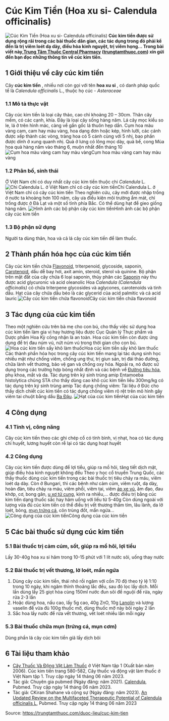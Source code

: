 # Cúc Kim Tiền (Hoa xu si- Calendula officinalis)

![Cúc Kim Tiền \(Hoa xu si- Calendula officinalis\)](https://trungtamthuoc.com/images/others/cuc-kim-tien-8413.jpg)
**Cúc kim tiền được sử dụng rộng rãi trong các bài thuốc dân gian, các tác dụng trong đó phải kể đến là trị viêm loét dạ dày, điều hòa kinh nguyệt, trị viêm họng... Trong bài viết này,[Trung Tâm Thuốc Central Pharmacy](https://trungtamthuoc.com/ "Trung Tâm Thuốc Central Pharmacy") ([trungtamthuoc.com](https://trungtamthuoc.com/ "trungtamthuoc.com")) xin gửi đến bạn đọc những thông tin về cúc kim tiền.**
##  1 Giới thiệu về cây cúc kim tiền
Cây **cúc kim tiền** , nhiều nơi còn gọi với tên **hoa xu si** , có danh pháp quốc tế là _Calendula officinalis_ L., thuộc họ cúc - _Asteraceae_
### 1.1 Mô tả thực vật
Cây cúc kim tiền là loại cây thảo, cao chỉ khoảng 20 – 30cm. Thân cây mềm, có các cạnh, khía. Đây là loại cây sống hàng năm.
Lá cây mọc kiểu so le, lá ở trên hình mác, càng về gần gốc lá thuôn hẹp dần.
Cụm hoa màu vàng cam, cam hay màu vàng, hoa dạng đơn hoặc kép, hình lưỡi, các cánh được xếp thành các vòng, tràng hoa có 5 cánh cùng với 5 nhị, bao phấn được dính ở xung quanh nhị.
Quả ở lưng có lông mọc dày, quả bế, cong
Mùa hoa quả hàng năm vào tháng 6, muộn nhất đến tháng 10
![Cụm hoa màu vàng cam hay màu vàng](https://trungtamthuoc.com/images/item/cuc-kim-tien-1.jpg)Cụm hoa màu vàng cam hay màu vàng
### 1.2 Phân bố, sinh thái
Ở Việt Nam chỉ có duy nhất cây cúc kim tiền thuộc chi _Calendula_ L.
![Chi Calendula L. ở Việt Nam chỉ có cây cúc kim tiền](https://trungtamthuoc.com/images/item/cuc-kim-tien-2.jpg)Chi Calendula L. ở Việt Nam chỉ có cây cúc kim tiền
Theo nghiên cứu, cây mới được nhập trồng ở nước ta khoảng hơn 100 năm, cây ưa điều kiện môi trường ẩm mát, chỉ trồng được ở Đà Lạt và một số tỉnh phía Bắc.
Có thể dùng hạt để gieo giống hàng năm.
![Hình ảnh các bộ phận cây cúc kim tiền](https://trungtamthuoc.com/images/item/cuc-kim-tien-3.jpg)Hình ảnh các bộ phận cây cúc kim tiền
### 1.3 Bộ phận sử dụng
Người ta dùng thân, hoa và cả lá cây cúc kim tiền để làm thuốc.
##  2 Thành phần hóa học của cúc kim tiền
Cây cúc kim tiền chứa [Flavonoid](https://trungtamthuoc.com/hoat-chat/flavonoid "Flavonoid"), triterpenoid, glycoside, saponin, [Carotenoid](https://trungtamthuoc.com/hoat-chat/carotenoid "Carotenoid"), dầu dễ bay hơi, axit amin, steroid, sterol và quinine. Bộ phận trên mặt đất của cây chứa 6 loại saponin, thủy phân các [Saponin](https://trungtamthuoc.com/hoat-chat/saponin "Saponin") này thu được acid glycuronic và acid oleanolic
Hoa _Calendula (Calendula officinalis)_ có chứa triterpene glycosides và aglycones, carotenoids và tinh dầu.
Hạt của cây chứa dầu béo là các glycerid của acid palmitic và cả acid lauric 
![Cây cúc kim tiền chứa flavonoid](https://trungtamthuoc.com/images/item/cuc-kim-tien-4.jpg)Cây cúc kim tiền chứa flavonoid
##  3 Tác dụng của cúc kim tiền
Theo một nghiên cứu trên bà mẹ cho con bú, cho thấy việc sử dụng hoa cúc kim tiền làm gia vị hay hương liệu được Cục Quản lý Thực phẩm và Dược phẩm Hoa Kỳ công nhận là an toàn. Hoa cúc kim tiền còn được ứng dụng để trị đau núm vú, nứt núm vú trong thời gian cho con bú.
![Hoa cúc kim tiền sấy khô làm thuốc](https://trungtamthuoc.com/images/item/cuc-kim-tien-5.jpg)Hoa cúc kim tiền sấy khô làm thuốc
Các thành phần hóa học trong cây cúc kim tiền mang lại tác dụng sinh học nhiều mặt như chống viêm, chống ung thư, trị giun sán, trị đái tháo đường, chữa lành vết thương, bảo vệ gan và chống oxy hóa. Ngoài ra, nó được sử dụng trong các trường hợp bỏng nhất định và các bệnh về [Đường tiêu hóa](https://trungtamthuoc.com/thuoc-tieu-hoa "Đường tiêu hóa"), phụ khoa, mắt và da.
Tác dụng trên ký sinh trùng amip Entamoeba histolytica chủng STA cho thấy dùng cao khô cúc kim tiền liều 300mg/kg có tác dụng trên ký sinh trùng amip
Tác dụng chống viêm: Tài liệu ở Đức cho thấy dịch chiết cúc kim tiền có tác dụng chống viêm rõ rệt trên mô hình gây viêm tai chuột bằng dầu [Ba Đậu](https://trungtamthuoc.com/duoc-lieu/ba-dau "Ba Đậu").
![Hạt của cúc kim tiền](https://trungtamthuoc.com/images/item/cuc-kim-tien-6.jpg)Hạt của cúc kim tiền
##  4 Công dụng
### 4.1 Tính vị, công năng
Cây cúc kim tiền theo các ghi chép cổ có tính bình, vị nhạt, hoa có tác dụng chỉ huyết, lương huyết còn rễ lại có tác dụng hoạt huyết
### 4.2 Công dụng
Cây cúc kim tiền được dùng để lợi tiểu, giúp ra mồ hôi, tăng tiết dịch mật, giúp điều hòa kinh nguyệt không đều
Theo y học cổ truyền Trung Quốc, các thầy thuốc dùng cúc kim tiền trong các bài thuốc trị tiêu chảy ra máu, viêm loét dạ dày. Còn ở Bungari, thì các bệnh như cảm cúm, viêm ruột, dạ dày, hoàn đản, tiêu chảy ra máu, viêm phổi, viêm tai, viêm [áp xe vú](https://trungtamthuoc.com/bai-viet/ap-xe-vu "áp xe vú"), âm đạo, đau khớp, cơ, bong gân, [u xơ tử cung](https://trungtamthuoc.com/bai-viet/u-xo-tu-cung "u xơ tử cung"), kinh ra nhiều,... được điều trị bằng cúc kim tiền dạng thuốc sắc hay hãm uống với liều từ 5-40g
Còn dùng ngoài với lượng vừa đủ cúc kim tiền có thể điều trị vết thương thâm tím, lâu lành, da lở loét, bỏng, [mụn trứng cá](https://trungtamthuoc.com/thuoc-tri-mun "mụn trứng cá"), côn trùng đốt, mẩn ngứa... 
![Công dụng của cúc kim tiền](https://trungtamthuoc.com/images/item/cuc-kim-tien-7.jpg)Công dụng của cúc kim tiền
##  5 Các bài thuốc sử dụng cúc kim tiền
### 5.1 Bài thuốc trị cảm cúm, sốt, giúp ra mồ hôi, lợi tiểu
Lấy 30-40g hoa xu si hãm trong 10-15 phút với 1 lít nước sôi, uống thay nước 
### 5.2 Bài thuốc trị vết thương, lở loét, mẩn ngứa
  1. Dùng cây cúc kim tiền, thái nhỏ rồi ngâm với cồn 70 độ theo tỷ lệ 1:10 trong 10 ngày, khi ngâm thỉnh thoảng lắc đều, sau đó lọc lấy dịch. Mỗi lần dùng lấy 25 giọt hòa cùng 150ml nước đun sôi để nguội để rửa, ngày rửa 2-3 lần
  2. Hoặc dùng hoa, nấu cao, lấy 5g cao, 40g ZnO, 10g [Lanolin](https://trungtamthuoc.com/hoat-chat/lanolin "Lanolin") và lượng vaselin để vừa đủ 100g thuốc mỡ, dùng thuốc mỡ này bôi ngày 2 lần
  3. Sắc hoa lấy nước để rửa vết thương, vết loét nhiều lần mỗi ngày


### 5.3 Bài thuốc chữa mụn (trứng cá, mụn cơm)
Dùng phần lá cây cúc kim tiền giã lấy dịch bôi
##  6 Tài liệu tham khảo
  * [Cây Thuốc Và Động Vật Làm Thuốc](https://trungtamthuoc.com/bai-viet/doc-online-va-tai-mien-phi-pdf-sach-cay-thuoc-va-dong-vat-lam-thuoc-o-viet-nam "Cây Thuốc Và Động Vật Làm Thuốc") ở Việt Nam tập 1 (Xuất bản năm 2006). Cúc kim tiền trang 580-582, Cây thuốc và động vật làm thuốc ở Việt Nam tập 1. Truy cập ngày 14 tháng 06 năm 2023.
  * Tác giả: Chuyên gia pubmed (Ngày đăng: năm 2021). [Calendula](https://pubmed.ncbi.nlm.nih.gov/30000917/), Pubmed. Truy cập ngày 14 tháng 06 năm 2023.
  * Tác giả: CKiran Shahane và cộng sự (Ngày đăng: năm 2023). [An Updated Review on the Multifaceted Therapeutic Potential of Calendula officinalis L](https://pubmed.ncbi.nlm.nih.gov/37111369/), Pubmed. Truy cập ngày 14 tháng 06 năm 2023




Source: https://trungtamthuoc.com/duoc-lieu/cuc-kim-tien